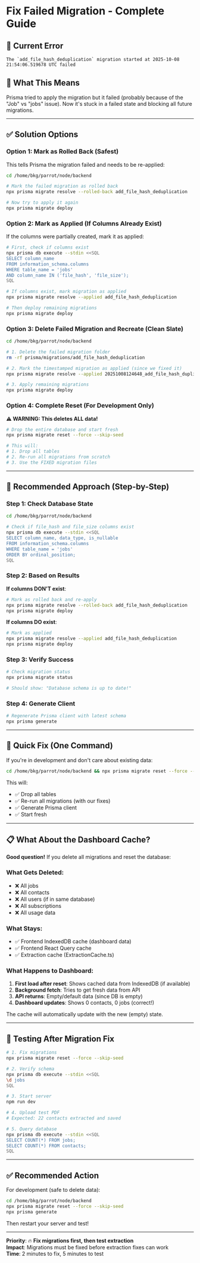 # Fix Failed Migration - Complete Guide

## 🐛 Current Error

```
The `add_file_hash_deduplication` migration started at 2025-10-08 21:54:06.519678 UTC failed
```

## 🎯 What This Means

Prisma tried to apply the migration but it failed (probably because of the "Job" vs "jobs" issue). Now it's stuck in a failed state and blocking all future migrations.

---

## ✅ Solution Options

### Option 1: Mark as Rolled Back (Safest)

This tells Prisma the migration failed and needs to be re-applied:

```bash
cd /home/bkg/parrot/node/backend

# Mark the failed migration as rolled back
npx prisma migrate resolve --rolled-back add_file_hash_deduplication

# Now try to apply it again
npx prisma migrate deploy
```

### Option 2: Mark as Applied (If Columns Already Exist)

If the columns were partially created, mark it as applied:

```bash
# First, check if columns exist
npx prisma db execute --stdin <<SQL
SELECT column_name 
FROM information_schema.columns 
WHERE table_name = 'jobs' 
AND column_name IN ('file_hash', 'file_size');
SQL

# If columns exist, mark migration as applied
npx prisma migrate resolve --applied add_file_hash_deduplication

# Then deploy remaining migrations
npx prisma migrate deploy
```

### Option 3: Delete Failed Migration and Recreate (Clean Slate)

```bash
cd /home/bkg/parrot/node/backend

# 1. Delete the failed migration folder
rm -rf prisma/migrations/add_file_hash_deduplication

# 2. Mark the timestamped migration as applied (since we fixed it)
npx prisma migrate resolve --applied 20251008124648_add_file_hash_duplication

# 3. Apply remaining migrations
npx prisma migrate deploy
```

### Option 4: Complete Reset (For Development Only)

**⚠️ WARNING: This deletes ALL data!**

```bash
# Drop the entire database and start fresh
npx prisma migrate reset --force --skip-seed

# This will:
# 1. Drop all tables
# 2. Re-run all migrations from scratch
# 3. Use the FIXED migration files
```

---

## 🚀 Recommended Approach (Step-by-Step)

### Step 1: Check Database State

```bash
cd /home/bkg/parrot/node/backend

# Check if file_hash and file_size columns exist
npx prisma db execute --stdin <<SQL
SELECT column_name, data_type, is_nullable
FROM information_schema.columns 
WHERE table_name = 'jobs'
ORDER BY ordinal_position;
SQL
```

### Step 2: Based on Results

**If columns DON'T exist**:
```bash
# Mark as rolled back and re-apply
npx prisma migrate resolve --rolled-back add_file_hash_deduplication
npx prisma migrate deploy
```

**If columns DO exist**:
```bash
# Mark as applied
npx prisma migrate resolve --applied add_file_hash_deduplication
npx prisma migrate deploy
```

### Step 3: Verify Success

```bash
# Check migration status
npx prisma migrate status

# Should show: "Database schema is up to date!"
```

### Step 4: Generate Client

```bash
# Regenerate Prisma client with latest schema
npx prisma generate
```

---

## 🎯 Quick Fix (One Command)

If you're in development and don't care about existing data:

```bash
cd /home/bkg/parrot/node/backend && npx prisma migrate reset --force --skip-seed && npx prisma generate
```

This will:
- ✅ Drop all tables
- ✅ Re-run all migrations (with our fixes)
- ✅ Generate Prisma client
- ✅ Start fresh

---

## 📋 What About the Dashboard Cache?

**Good question!** If you delete all migrations and reset the database:

### What Gets Deleted:
- ❌ All jobs
- ❌ All contacts
- ❌ All users (if in same database)
- ❌ All subscriptions
- ❌ All usage data

### What Stays:
- ✅ Frontend IndexedDB cache (dashboard data)
- ✅ Frontend React Query cache
- ✅ Extraction cache (ExtractionCache.ts)

### What Happens to Dashboard:

1. **First load after reset**: Shows cached data from IndexedDB (if available)
2. **Background fetch**: Tries to get fresh data from API
3. **API returns**: Empty/default data (since DB is empty)
4. **Dashboard updates**: Shows 0 contacts, 0 jobs (correct!)

The cache will automatically update with the new (empty) state.

---

## 🧪 Testing After Migration Fix

```bash
# 1. Fix migrations
npx prisma migrate reset --force --skip-seed

# 2. Verify schema
npx prisma db execute --stdin <<SQL
\d jobs
SQL

# 3. Start server
npm run dev

# 4. Upload test PDF
# Expected: 22 contacts extracted and saved

# 5. Query database
npx prisma db execute --stdin <<SQL
SELECT COUNT(*) FROM jobs;
SELECT COUNT(*) FROM contacts;
SQL
```

---

## ✅ Recommended Action

For development (safe to delete data):

```bash
cd /home/bkg/parrot/node/backend
npx prisma migrate reset --force --skip-seed
npx prisma generate
```

Then restart your server and test!

---

**Priority**: 🔥 **Fix migrations first, then test extraction**  
**Impact**: Migrations must be fixed before extraction fixes can work  
**Time**: 2 minutes to fix, 5 minutes to test




